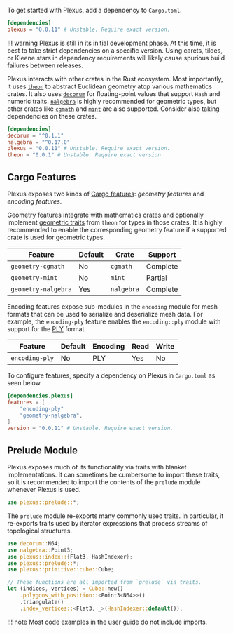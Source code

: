 To get started with Plexus, add a dependency to `Cargo.toml`.

```toml
[dependencies]
plexus = "0.0.11" # Unstable. Require exact version.
```

!!! warning
    Plexus is still in its initial development phase. At this time, it is best
    to take strict dependencies on a specific version. Using carets, tildes, or
    Kleene stars in dependency requirements will likely cause spurious build
    failures between releases.

Plexus interacts with other crates in the Rust ecosystem. Most importantly, it
uses [`theon`](https://crates.io/crates/theon) to abstract Euclidean geometry
atop various mathematics crates. It also uses
[`decorum`](https://crates.io/crates/decorum) for floating-point values that
support `Hash` and numeric traits.
[`nalgebra`](https://crates.io/crates/nalgebra) is highly recommended for
geometric types, but other crates like
[`cgmath`](https://crates.io/crates/cgmath) and
[`mint`](https://crates.io/crates/mint) are also supported. Consider also taking
dependencies on these crates.

```toml
[dependencies]
decorum = "^0.1.1"
nalgebra = "^0.17.0"
plexus = "0.0.11" # Unstable. Require exact version.
theon = "0.0.1" # Unstable. Require exact version.
```

## Cargo Features

Plexus exposes two kinds of [Cargo
features](https://doc.rust-lang.org/cargo/reference/manifest.html#the-features-section):
_geometry features_ and _encoding features_.

Geometry features integrate with mathematics crates and optionally implement
[geometric traits](../geometry) from `theon` for types in those crates. It is
highly recommended to enable the corresponding geometry feature if a supported
crate is used for geometric types.

| Feature             | Default | Crate      | Support  |
|---------------------|---------|------------|----------|
| `geometry-cgmath`   | No      | `cgmath`   | Complete |
| `geometry-mint`     | No      | `mint`     | Partial  |
| `geometry-nalgebra` | Yes     | `nalgebra` | Complete |

Encoding features expose sub-modules in the `encoding` module for mesh formats
that can be used to serialize and deserialize mesh data. For example, the
`encoding-ply` feature enables the `encoding::ply` module with support for the
[PLY](https://en.wikipedia.org/wiki/ply_(file_format)) format.

| Feature        | Default | Encoding | Read | Write |
|----------------|---------|----------|------|-------|
| `encoding-ply` | No      | PLY      | Yes  | No    |

To configure features, specify a dependency on Plexus in `Cargo.toml` as seen
below.

```toml
[dependencies.plexus]
features = [
    "encoding-ply"
    "geometry-nalgebra",
]
version = "0.0.11" # Unstable. Require exact version.
```

## Prelude Module

Plexus exposes much of its functionality via traits with blanket
implementations. It can sometimes be cumbersome to import these traits, so it is
recommended to import the contents of the `prelude` module whenever Plexus is
used.

```rust
use plexus::prelude::*;
```

The `prelude` module re-exports many commonly used traits. In particular, it
re-exports traits used by iterator expressions that process streams of
topological structures.

```rust hl_lines="3"
use decorum::N64;
use nalgebra::Point3;
use plexus::index::{Flat3, HashIndexer};
use plexus::prelude::*;
use plexus::primitive::cube::Cube;

// These functions are all imported from `prelude` via traits.
let (indices, vertices) = Cube::new()
    .polygons_with_position::<Point3<N64>>()
    .triangulate()
    .index_vertices::<Flat3, _>(HashIndexer::default());
```

!!! note
    Most code examples in the user guide do not include imports.
